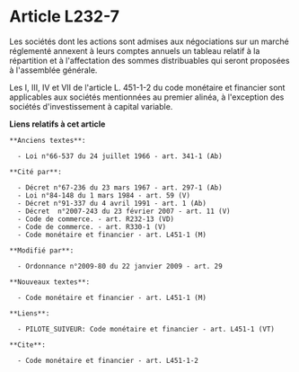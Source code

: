 # Article L232-7

Les sociétés dont les actions sont admises aux négociations sur un marché  réglementé annexent à leurs comptes annuels un
tableau relatif à la répartition  et à l'affectation des sommes distribuables qui seront proposées à l'assemblée  générale.

Les I, III, IV et VII de l'article L. 451-1-2 du  code monétaire et financier sont applicables aux sociétés mentionnées au
premier  alinéa, à l'exception des sociétés d'investissement à capital variable.

**Liens relatifs à cet article**

	**Anciens textes**:

	  - Loi n°66-537 du 24 juillet 1966 - art. 341-1 (Ab)

	**Cité par**:

	  - Décret n°67-236 du 23 mars 1967 - art. 297-1 (Ab)
	  - Loi n°84-148 du 1 mars 1984 - art. 59 (V)
	  - Décret n°91-337 du 4 avril 1991 - art. 1 (Ab)
	  - Décret  n°2007-243 du 23 février 2007 - art. 11 (V)
	  - Code de commerce. - art. R232-13 (VD)
	  - Code de commerce. - art. R330-1 (V)
	  - Code monétaire et financier - art. L451-1 (M)

	**Modifié par**:

	  - Ordonnance n°2009-80 du 22 janvier 2009 - art. 29

	**Nouveaux textes**:

	  - Code monétaire et financier - art. L451-1 (M)

	**Liens**:

	  - PILOTE_SUIVEUR: Code monétaire et financier - art. L451-1 (VT)

	**Cite**:

	  - Code monétaire et financier - art. L451-1-2
